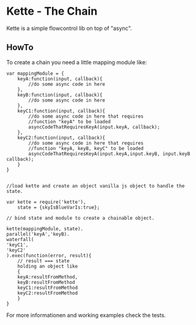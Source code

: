 # Kette - The Chain

Kette is a simple flowcontrol lib on top of "async".

## HowTo
To create a chain you need a little mapping module like:

    var mappingModule = {
        keyA:function(input, callback){
            //do some async code in here
        },
        keyB:function(input, callback){
            //do some async code in here 
        },
        keyC1:function(input, callback){
            //do some async code in here that requires
            //function "keyA" to be loaded
            asyncCodeThatRequiresKeyA(input.keyA, callback);
        },
        keyC2:function(input, callback){
            //do some async code in here that requires
            //function "keyA, keyB, keyC" to be loaded
            asyncCodeThatRequiresKeyA(input.keyA,input.keyB, input.keyB callback);
        }
    }


    //load kette and create an object vanilla js object to handle the state.
    
    var kette = require('kette'),
        state = {skyIsBlueVarIs:true};
        
    // bind state and module to create a chainable object.
    
    kette(mappingModule, state).    
    parallel('keyA','keyB). 
    waterfall(
    'keyC1',
    'keyC2'
    ).exec(function(error, result){
        // result === state
        holding an object like 
        {
        keyA:resultFromMethod,
        keyB:resultFromMethod
        keyC1:resultFromMethod
        keyC2:resultFromMethod
        }
    }
    
    
For more informationen and working examples check the tests.
        
    
    

